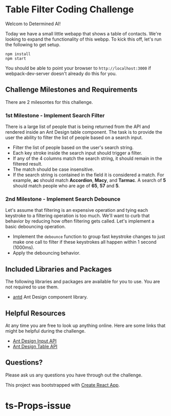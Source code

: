 # Table Filter Coding Challenge

Welcom to Determined AI!

Today we have a small little webapp that shows a table of contacts. We're looking to expand the functionality of this webpp. To kick this off, let's run the following to get setup.

```
npm install
npm start
```

You should be able to point your browser to `http://localhost:3000` if webpack-dev-server doesn't already do this for you.

## Challenge Milestones and Requirements

There are 2 milesontes for this challenge.

### 1st Milestone - Implement Search Filter

There is a large list of people that is being returned from the API and rendered inside an Ant Design table component. The task is to provide the user the ability to filter the list of people based on a search input.

* Filter the list of people based on the user's search string.
* Each key stroke inside the search input should trigger a filter.
* If any of the 4 columns match the search string, it should remain in the filtered result.
* The match should be case insensitive.
* If the search string is contained in the field it is considered a match. For example, **ac** should match **Accordion**, **Macy**, and **Tarmac**. A search of **5** should match people who are age of **65**, **57** and **5**.

### 2nd Milestone - Implement Search Debounce

Let's assume that filtering is an expensive operation and tying each
keystroke to a filtering operation is too much. We'll want to curb that
behavior by reducing how often filtering gets called. Let's implement
a basic debouncing operation.

* Implement the `debounce` function to group fast keystroke changes to just make one call to filter if these keystrokes all happen within 1 second (1000ms).
* Apply the debouncing behavior.

## Included Libraries and Packages

The following libraries and packages are available for you to use. You are not required to use them.

* [antd](https://github.com/ant-design/ant-design) Ant Design component library.

## Helpful Resources

At any time you are free to look up anything online. Here are some links that might be helpful during the challenge.

* [Ant Design Input API](https://ant.design/components/input/#API)
* [Ant Design Table API](https://ant.design/components/table/#API)

## Questions?

Please ask us any questions you have through out the challenge.

This project was bootstrapped with [Create React App](https://github.com/facebook/create-react-app).
# ts-Props-issue
